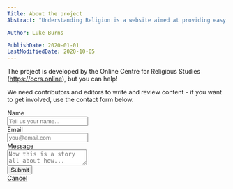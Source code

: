 ```yaml
---
Title: About the project
Abstract: "Understanding Religion is a website aimed at providing easy access to information about the study of religion. Always free, written clearly for a wide audience, grounded in academic study and supported by references for those who want to dive deeper."

Author: Luke Burns

PublishDate: 2020-01-01
LastModifiedDate: 2020-10-05
---
```

The project is developed by the Online Centre for Religious Studies (https://ocrs.online), but you can help!

We need contributors and editors to write and review content - if you want to get involved, use the contact form below.

<form name="contact" method="POST" data-netlify="true">

<div class="field">
  <label for="name" class="label">Name</label>
  <div class="control">
    <input name="name" class="input" type="text" id="name" placeholder="Tell us your name...">
  </div>
</div>

<div class="field">
  <label class="label">Email</label>
  <div class="control has-icons-left has-icons-right">
    <input name="email" for="email" class="input" type="email" id="email" placeholder="you@email.com" value="">
    <span class="icon is-small is-left">
      <i class="fas fa-envelope"></i>
    </span>
  </div>
</div>

<div class="field">
  <label for="message" class="label">Message</label>
  <div class="control">
    <textarea name="message" class="textarea" id="message" placeholder="Now this is a story all about how..."></textarea>
  </div>
</div>


<div class="field is-grouped">
  <div class="control">
    <button class="button is-link">Submit</button>
  </div>
  <div class="control">
    <a href="#" class="button is-link is-light">Cancel</a>
  </div>
</div>

</form>
